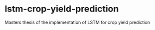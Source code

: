 # lstm-crop-yield-prediction
Masters thesis of the implementation of LSTM for crop yield prediction
